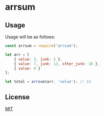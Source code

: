 # arrsum

## Usage

Usage will be as follows:

```javascript
const arrsum = require('arrsum');

let arr = [
    { value: 3, junk: 2 },
    { value: 7, junk: 12, other_junk: 16 },
    { value: 4 }
];

let total = arrsum(arr, 'value'); // 14
```

## License

[MIT](LICENSE)
